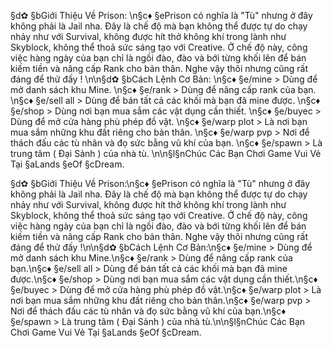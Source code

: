 §d✿ §bGiới Thiệu Về Prison:
\n§c♦ §ePrison có nghĩa là "Tù" nhưng ở đây không phải là Jail nha. Đây là chế độ mà bạn không thể được tự do chạy nhảy như với Survival, không được hít thở không khí trong lành như Skyblock, không thể thoả sức sáng tạo với Creative. Ở chế độ này, công việc hàng ngày của bạn chỉ là ngồi đào, đào và bới từng khối lên để bán kiếm tiền và nâng cấp Rank cho bản thân. Nghe vậy thôi nhưng cũng rất đáng để thử đấy !
\n\n§d✿ §bCách Lệnh Cơ Bản:
\n§c♦ §e/mine > Dùng để mở danh sách khu Mine.
\n§c♦ §e/rank > Dùng để nâng cấp rank của bạn.
\n§c♦ §e/sell all > Dùng để bán tất cả các khối mà bạn đã mine được.
\n§c♦ §e/shop > Dùng nơi bạn mua sắm các vật dụng cần thiết.
\n§c♦ §e/buyec > Dùng để mở cửa hàng phù phép đồ vật.
\n§c♦ §e/warp plot > Là nơi bạn mua sắm những khu đất riêng cho bản thân.
\n§c♦ §e/warp pvp > Nơi để thách đấu các tù nhân và đọ sức bằng vũ khí của bạn.
\n§c♦ §e/spawn > Là trung tâm ( Đại Sảnh ) của nhà tù.
\n\n§l§nChúc Các Bạn Chơi Game Vui Vẻ Tại §aLands §eOf §cDream.

§d✿ §bGiới Thiệu Về Prison:\n§c♦ §ePrison có nghĩa là "Tù" nhưng ở đây không phải là Jail nha. Đây là chế độ mà bạn không thể được tự do chạy nhảy như với Survival, không được hít thở không khí trong lành như Skyblock, không thể thoả sức sáng tạo với Creative. Ở chế độ này, công việc hàng ngày của bạn chỉ là ngồi đào, đào và bới từng khối lên để bán kiếm tiền và nâng cấp Rank cho bản thân. Nghe vậy thôi nhưng cũng rất đáng để thử đấy !\n\n§d✿ §bCách Lệnh Cơ Bản:\n§c♦ §e/mine > Dùng để mở danh sách khu Mine.\n§c♦ §e/rank > Dùng để nâng cấp rank của bạn.\n§c♦ §e/sell all > Dùng để bán tất cả các khối mà bạn đã mine được.\n§c♦ §e/shop > Dùng nơi bạn mua sắm các vật dụng cần thiết.\n§c♦ §e/buyec > Dùng để mở cửa hàng phù phép đồ vật.\n§c♦ §e/warp plot > Là nơi bạn mua sắm những khu đất riêng cho bản thân.\n§c♦ §e/warp pvp > Nơi để thách đấu các tù nhân và đọ sức bằng vũ khí của bạn.\n§c♦ §e/spawn > Là trung tâm ( Đại Sảnh ) của nhà tù.\n\n§l§nChúc Các Bạn Chơi Game Vui Vẻ Tại §aLands §eOf §cDream.